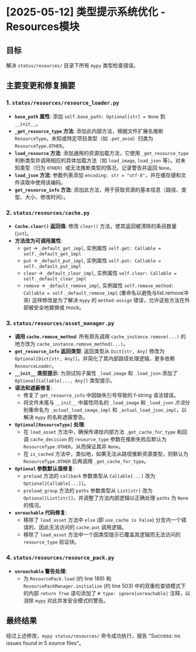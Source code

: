 # [2025-05-12] 类型提示系统优化 - Resources模块

## 目标
解决 `status/resources/` 目录下所有 `mypy` 类型检查错误。

## 主要变更和修复摘要

### 1. `status/resources/resource_loader.py`
- **`base_path` 属性**: 添加 `self.base_path: Optional[str] = None` 到 `__init__`。
- **`_get_resource_type` 方法**: 添加此内部方法，根据文件扩展名推断 `ResourceType`。未知或特定项目类型（如 `.pet_anim`）归类为 `ResourceType.OTHER`。
- **`load_resource` 方法**: 添加通用的资源加载方法，它使用 `_get_resource_type` 判断类型并调用相应的具体加载方法（如 `load_image`, `load_json` 等）。对未知类型（归为 `OTHER`）或无法推断类型的情况，记录警告并返回 `None`。
- **`load_json` 方法**: 参数列表添加 `encoding: str = "utf-8"`，并在缓存键和文件读取中使用该编码。
- **`get_resource_info` 方法**: 添加此方法，用于获取资源的基本信息（路径、类型、大小、修改时间）。

### 2. `status/resources/cache.py`
- **`Cache.clear()` 返回值**: 修改 `clear()` 方法，使其返回被清除的条目数量 (`int`)。
- **方法改为可调用属性**: 
    - `get` -> `_default_get_impl`, 实例属性 `self.get: Callable = self._default_get_impl`
    - `put` -> `_default_put_impl`, 实例属性 `self.put: Callable = self._default_put_impl`
    - `clear` -> `_default_clear_impl`, 实例属性 `self.clear: Callable = self._default_clear_impl`
    - `remove` -> `_default_remove_impl`, 实例属性 `self.remove_method: Callable = self._default_remove_impl` (重命名以避免与list.remove冲突)
    这样修改是为了解决 `mypy` 的 `method-assign` 错误，允许这些方法在外部被安全地替换或 mock。

### 3. `status/resources/asset_manager.py`
- **调用 `cache.remove_method`**: 所有原先调用 `cache_instance.remove(...)` 的地方改为 `cache_instance.remove_method(...)`。
- **`get_resource_info` 返回类型**: 返回类型从 `Dict[str, Any]` 修改为 `Optional[Dict[str, Any]]`，并简化了其内部路径处理逻辑，更多依赖 `ResourceLoader`。
- **`__init__` 类型提示**: 为测试钩子属性 `_load_image` 和 `_load_json` 添加了 `Optional[Callable[..., Any]]` 类型提示。
- **语法和遮蔽修复**: 
    - 修复了 `get_resource_info` 中因缺失引号导致的 f-string 语法错误。
    - 将文件末尾与 `__init__` 中属性同名的 `_load_image` 和 `_load_json` *方法*分别重命名为 `_actual_load_image_impl` 和 `_actual_load_json_impl`，以解决 `mypy` 的名称遮蔽警告。
- **`Optional[ResourceType]` 处理**:
    - 在 `load_asset` 方法中，确保传递给内部方法 `_get_cache_for_type` 和回调 `cache_decision` 的 `resource_type` 参数在推断失败后默认为 `ResourceType.OTHER`，从而保证其非 `None`。
    - 在 `is_cached` 方法中，类似地，如果无法从路径推断资源类型，则默认为 `ResourceType.OTHER` 后再调用 `_get_cache_for_type`。
- **`Optional` 参数默认值修复**:
    - `preload` 方法的 `callback` 参数类型从 `Callable[...]` 改为 `Optional[Callable[...]]`。
    - `preload_group` 方法的 `paths` 参数类型从 `List[str]` 改为 `Optional[List[str]]`，并调整了方法内部逻辑以正确处理 `paths` 为 `None` 的情况。
- **`unreachable` 代码修复**:
    - 移除了 `load_asset` 方法中 `else` (即 `use_cache is False`) 分支内一个错误的、因此无法访问的 `cache.put` 调用逻辑。
    - 移除了 `load_asset` 方法中一个因类型提示已覆盖其逻辑而无法访问的 `resource_type` 验证块。

### 4. `status/resources/resource_pack.py`
- **`unreachable` 警告处理**:
    - 为 `ResourcePack.load` (约 line 189) 和 `ResourcePackManager.initialize` (约 line 503) 中的双重检查锁模式下的内部 `return True` 语句添加了 `# type: ignore[unreachable]` 注释，以消除 `mypy` 对此并发安全模式的警告。

## 最终结果
经过上述修改，`mypy status/resources/` 命令成功执行，报告 "Success: no issues found in 5 source files"。 